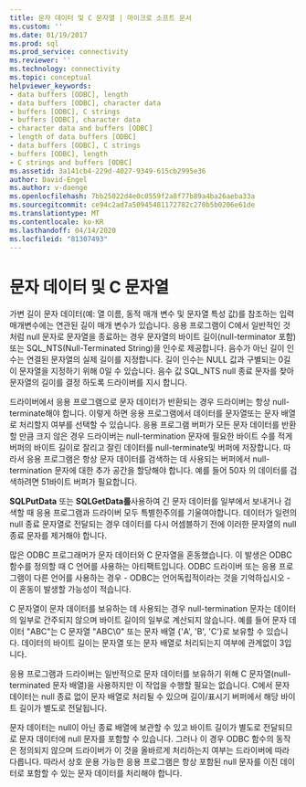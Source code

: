 ```yaml
---
title: 문자 데이터 및 C 문자열 | 마이크로 소프트 문서
ms.custom: ''
ms.date: 01/19/2017
ms.prod: sql
ms.prod_service: connectivity
ms.reviewer: ''
ms.technology: connectivity
ms.topic: conceptual
helpviewer_keywords:
- data buffers [ODBC], length
- data buffers [ODBC], character data
- buffers [ODBC], C strings
- buffers [ODBC], character data
- character data and buffers [ODBC]
- length of data buffers [ODBC]
- data buffers [ODBC], C strings
- buffers [ODBC], length
- C strings and buffers [ODBC]
ms.assetid: 3a141cb4-229d-4027-9349-615cb2995e36
author: David-Engel
ms.author: v-daenge
ms.openlocfilehash: 7bb25022d4e0c0559f2a8f77b89a4ba26aeba33a
ms.sourcegitcommit: ce94c2ad7a50945481172782c270b5b0206e61de
ms.translationtype: MT
ms.contentlocale: ko-KR
ms.lasthandoff: 04/14/2020
ms.locfileid: "81307493"
---
```

# <a name="character-data-and-c-strings"></a>문자 데이터 및 C 문자열
가변 길이 문자 데이터(예: 열 이름, 동적 매개 변수 및 문자열 특성 값)를 참조하는 입력 매개변수에는 연관된 길이 매개 변수가 있습니다. 응용 프로그램이 C에서 일반적인 것처럼 null 문자로 문자열을 종료하는 경우 문자열의 바이트 길이(null-terminator 포함)또는 SQL_NTS(Null-Terminated String)을 인수로 제공합니다. 음수가 아닌 길이 인수는 연결된 문자열의 실제 길이를 지정합니다. 길이 인수는 NULL 값과 구별되는 0길이 문자열을 지정하기 위해 0일 수 있습니다. 음수 값 SQL_NTS null 종료 문자를 찾아 문자열의 길이를 결정 하도록 드라이버를 지시 합니다.  
  
 드라이버에서 응용 프로그램으로 문자 데이터가 반환되는 경우 드라이버는 항상 null-terminate해야 합니다. 이렇게 하면 응용 프로그램에서 데이터를 문자열또는 문자 배열로 처리할지 여부를 선택할 수 있습니다. 응용 프로그램 버퍼가 모든 문자 데이터를 반환할 만큼 크지 않은 경우 드라이버는 null-termination 문자에 필요한 바이트 수를 적게 버퍼의 바이트 길이로 잘리고 잘린 데이터를 null-terminate및 버퍼에 저장합니다. 따라서 응용 프로그램은 항상 문자 데이터를 검색하는 데 사용되는 버퍼에서 null-termination 문자에 대한 추가 공간을 할당해야 합니다. 예를 들어 50자 의 데이터를 검색하려면 51바이트 버퍼가 필요합니다.  
  
 **SQLPutData** 또는 **SQLGetData를**사용하여 긴 문자 데이터를 일부에서 보내거나 검색할 때 응용 프로그램과 드라이버 모두 특별한주의를 기울여야합니다. 데이터가 일련의 null 종료 문자열로 전달되는 경우 데이터를 다시 어셈블하기 전에 이러한 문자열의 null 종료 문자를 제거해야 합니다.  
  
 많은 ODBC 프로그래머가 문자 데이터와 C 문자열을 혼동했습니다. 이 발생은 ODBC 함수를 정의할 때 C 언어를 사용하는 아티팩트입니다. ODBC 드라이버 또는 응용 프로그램이 다른 언어를 사용하는 경우 - ODBC는 언어독립적이라는 것을 기억하십시오 - 이 혼동이 발생할 가능성이 적습니다.  
  
 C 문자열이 문자 데이터를 보유하는 데 사용되는 경우 null-termination 문자는 데이터의 일부로 간주되지 않으며 바이트 길이의 일부로 계산되지 않습니다. 예를 들어 문자 데이터 "ABC"는 C 문자열 "ABC\0" 또는 문자 배열 {'A', 'B', 'C'}로 보유할 수 있습니다. 데이터의 바이트 길이는 문자열 또는 문자 배열로 처리되는지 여부에 관계없이 3입니다.  
  
 응용 프로그램과 드라이버는 일반적으로 문자 데이터를 보유하기 위해 C 문자열(null-terminated 문자 배열)을 사용하지만 이 작업을 수행할 필요는 없습니다. C에서 문자 데이터는 null 종료 없이 문자 배열로 처리될 수 있으며 길이/표시기 버퍼에서 해당 바이트 길이가 별도로 전달됩니다.  
  
 문자 데이터는 null이 아닌 종료 배열에 보관할 수 있고 바이트 길이가 별도로 전달되므로 문자 데이터에 null 문자를 포함할 수 있습니다. 그러나 이 경우 ODBC 함수의 동작은 정의되지 않으며 드라이버가 이 것을 올바르게 처리하는지 여부는 드라이버에 따라 다릅니다. 따라서 상호 운용 가능한 응용 프로그램은 항상 포함된 null 문자를 이진 데이터로 포함할 수 있는 문자 데이터를 처리해야 합니다.
